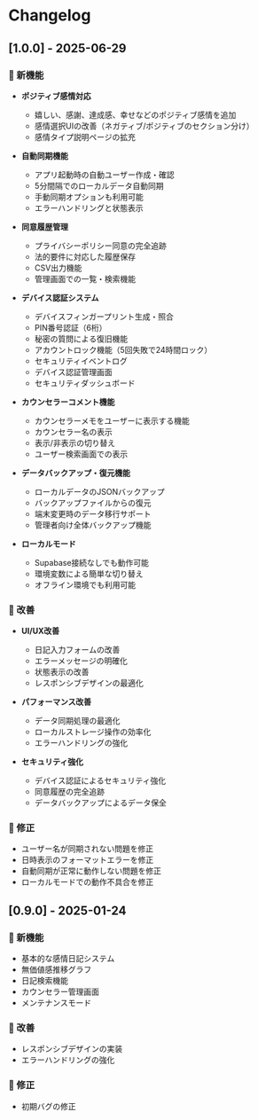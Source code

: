 # Changelog

## [1.0.0] - 2025-06-29

### 🚀 新機能
- **ポジティブ感情対応**
  - 嬉しい、感謝、達成感、幸せなどのポジティブ感情を追加
  - 感情選択UIの改善（ネガティブ/ポジティブのセクション分け）
  - 感情タイプ説明ページの拡充

- **自動同期機能**
  - アプリ起動時の自動ユーザー作成・確認
  - 5分間隔でのローカルデータ自動同期
  - 手動同期オプションも利用可能
  - エラーハンドリングと状態表示

- **同意履歴管理**
  - プライバシーポリシー同意の完全追跡
  - 法的要件に対応した履歴保存
  - CSV出力機能
  - 管理画面での一覧・検索機能

- **デバイス認証システム**
  - デバイスフィンガープリント生成・照合
  - PIN番号認証（6桁）
  - 秘密の質問による復旧機能
  - アカウントロック機能（5回失敗で24時間ロック）
  - セキュリティイベントログ
  - デバイス認証管理画面
  - セキュリティダッシュボード

- **カウンセラーコメント機能**
  - カウンセラーメモをユーザーに表示する機能
  - カウンセラー名の表示
  - 表示/非表示の切り替え
  - ユーザー検索画面での表示

- **データバックアップ・復元機能**
  - ローカルデータのJSONバックアップ
  - バックアップファイルからの復元
  - 端末変更時のデータ移行サポート
  - 管理者向け全体バックアップ機能

- **ローカルモード**
  - Supabase接続なしでも動作可能
  - 環境変数による簡単な切り替え
  - オフライン環境でも利用可能

### 🔧 改善
- **UI/UX改善**
  - 日記入力フォームの改善
  - エラーメッセージの明確化
  - 状態表示の改善
  - レスポンシブデザインの最適化

- **パフォーマンス改善**
  - データ同期処理の最適化
  - ローカルストレージ操作の効率化
  - エラーハンドリングの強化

- **セキュリティ強化**
  - デバイス認証によるセキュリティ強化
  - 同意履歴の完全追跡
  - データバックアップによるデータ保全

### 🐛 修正
- ユーザー名が同期されない問題を修正
- 日時表示のフォーマットエラーを修正
- 自動同期が正常に動作しない問題を修正
- ローカルモードでの動作不具合を修正

## [0.9.0] - 2025-01-24

### 🚀 新機能
- 基本的な感情日記システム
- 無価値感推移グラフ
- 日記検索機能
- カウンセラー管理画面
- メンテナンスモード

### 🔧 改善
- レスポンシブデザインの実装
- エラーハンドリングの強化

### 🐛 修正
- 初期バグの修正